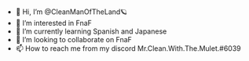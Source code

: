 - 👋 Hi, I’m @CleanManOfTheLand🪐
- 👀 I’m interested in FnaF 
- 🌱 I’m currently learning Spanish and Japanese 
- 💞️ I’m looking to collaborate on FnaF
- 📫 How to reach me from my discord Mr.Clean.With.The.Mulet.#6039

<!---
CleanManOfTheLand/CleanManOfTheLand is a ✨ special ✨ repository because its `README.md` (this file) appears on your GitHub profile.
You can click the Preview link to take a look at your changes.
--->
